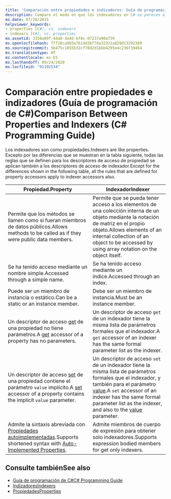 ```yaml
---
title: 'Comparación entre propiedades e indizadores: Guía de programación de C#'
description: Compare el modo en que los indexadores en C# se parecen a las propiedades. Excepto por algunas diferencias, las reglas que se definen para los descriptores de acceso de propiedad se aplican a los descriptores de acceso de indexador.
ms.date: 07/20/2015
helpviewer_keywords:
- properties [C#], vs. indexers
- indexers [C#], vs. properties
ms.assetid: 3358a89f-44a0-4a4d-bf8c-07237a90af39
ms.openlocfilehash: fff20ca965e7614d26f7da32321a829d13292389
ms.sourcegitcommit: 5b475c1855b32cf78d2d1bbb4295e4c236f39464
ms.translationtype: HT
ms.contentlocale: es-ES
ms.lasthandoff: 09/24/2020
ms.locfileid: "91192534"
---
```

# <a name="comparison-between-properties-and-indexers-c-programming-guide"></a><span data-ttu-id="57da4-104">Comparación entre propiedades e indizadores (Guía de programación de C#)</span><span class="sxs-lookup"><span data-stu-id="57da4-104">Comparison Between Properties and Indexers (C# Programming Guide)</span></span>

<span data-ttu-id="57da4-105">Los indexadores son como propiedades.</span><span class="sxs-lookup"><span data-stu-id="57da4-105">Indexers are like properties.</span></span> <span data-ttu-id="57da4-106">Excepto por las diferencias que se muestran en la tabla siguiente, todas las reglas que se definen para los descriptores de acceso de propiedad se aplican también a los descriptores de acceso de indexador.</span><span class="sxs-lookup"><span data-stu-id="57da4-106">Except for the differences shown in the following table, all the rules that are defined for property accessors apply to indexer accessors also.</span></span>  
  
|<span data-ttu-id="57da4-107">Propiedad.</span><span class="sxs-lookup"><span data-stu-id="57da4-107">Property</span></span>|<span data-ttu-id="57da4-108">Indexador</span><span class="sxs-lookup"><span data-stu-id="57da4-108">Indexer</span></span>|  
|--------------|-------------|  
|<span data-ttu-id="57da4-109">Permite que los métodos se llamen como si fueran miembros de datos públicos.</span><span class="sxs-lookup"><span data-stu-id="57da4-109">Allows methods to be called as if they were public data members.</span></span>|<span data-ttu-id="57da4-110">Permite que se pueda tener acceso a los elementos de una colección interna de un objeto mediante la notación de matriz en el propio objeto.</span><span class="sxs-lookup"><span data-stu-id="57da4-110">Allows elements of an internal collection of an object to be accessed by using array notation on the object itself.</span></span>|  
|<span data-ttu-id="57da4-111">Se ha tenido acceso mediante un nombre simple.</span><span class="sxs-lookup"><span data-stu-id="57da4-111">Accessed through a simple name.</span></span>|<span data-ttu-id="57da4-112">Se ha tenido acceso mediante un índice.</span><span class="sxs-lookup"><span data-stu-id="57da4-112">Accessed through an index.</span></span>|  
|<span data-ttu-id="57da4-113">Puede ser un miembro de instancia o estático.</span><span class="sxs-lookup"><span data-stu-id="57da4-113">Can be a static or an instance member.</span></span>|<span data-ttu-id="57da4-114">Debe ser un miembro de instancia.</span><span class="sxs-lookup"><span data-stu-id="57da4-114">Must be an instance member.</span></span>|  
|<span data-ttu-id="57da4-115">Un descriptor de acceso [get](../../language-reference/keywords/get.md) de una propiedad no tiene parámetros.</span><span class="sxs-lookup"><span data-stu-id="57da4-115">A [get](../../language-reference/keywords/get.md) accessor of a property has no parameters.</span></span>|<span data-ttu-id="57da4-116">Un descriptor de acceso `get` de un indexador tiene la misma lista de parámetros formales que el indexador.</span><span class="sxs-lookup"><span data-stu-id="57da4-116">A `get` accessor of an indexer has the same formal parameter list as the indexer.</span></span>|  
|<span data-ttu-id="57da4-117">Un descriptor de acceso [set](../../language-reference/keywords/set.md) de una propiedad contiene el parámetro `value` implícito.</span><span class="sxs-lookup"><span data-stu-id="57da4-117">A [set](../../language-reference/keywords/set.md) accessor of a property contains the implicit `value` parameter.</span></span>|<span data-ttu-id="57da4-118">Un descriptor de acceso `set` de un indexador tiene la misma lista de parámetros formales que el indexador, y también para el parámetro [value](../../language-reference/keywords/value.md).</span><span class="sxs-lookup"><span data-stu-id="57da4-118">A `set` accessor of an indexer has the same formal parameter list as the indexer, and also to the [value](../../language-reference/keywords/value.md) parameter.</span></span>|  
|<span data-ttu-id="57da4-119">Admite la sintaxis abreviada con [Propiedades autoimplementadas](../classes-and-structs/auto-implemented-properties.md).</span><span class="sxs-lookup"><span data-stu-id="57da4-119">Supports shortened syntax with [Auto-Implemented Properties](../classes-and-structs/auto-implemented-properties.md).</span></span>|<span data-ttu-id="57da4-120">Admite miembros de cuerpo de expresión para obtener solo indexadores.</span><span class="sxs-lookup"><span data-stu-id="57da4-120">Supports expression bodied members for get only indexers.</span></span>|  
  
## <a name="see-also"></a><span data-ttu-id="57da4-121">Consulte también</span><span class="sxs-lookup"><span data-stu-id="57da4-121">See also</span></span>

- [<span data-ttu-id="57da4-122">Guía de programación de C#</span><span class="sxs-lookup"><span data-stu-id="57da4-122">C# Programming Guide</span></span>](../index.md)
- [<span data-ttu-id="57da4-123">Indizadores</span><span class="sxs-lookup"><span data-stu-id="57da4-123">Indexers</span></span>](./index.md)
- [<span data-ttu-id="57da4-124">Propiedades</span><span class="sxs-lookup"><span data-stu-id="57da4-124">Properties</span></span>](../classes-and-structs/properties.md)

